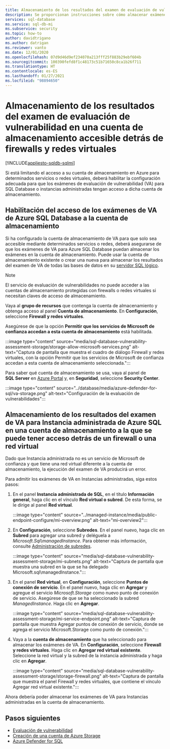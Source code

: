 ```yaml
---
title: Almacenamiento de los resultados del examen de evaluación de vulnerabilidad en una cuenta de almacenamiento accesible detrás de firewalls y redes virtuales
description: Se proporcionan instrucciones sobre cómo almacenar exámenes de evaluación de vulnerabilidad (VA) en una cuenta de almacenamiento a la que se puede tener acceso a través de un firewall o una red virtual.
services: sql-database
ms.service: sql-db-mi
ms.subservice: security
ms.topic: how-to
author: davidtrigano
ms.author: datrigan
ms.reviewer: vanto
ms.date: 12/01/2020
ms.openlocfilehash: 07d9d46d9ef234070a213fff25f883b29ebf604b
ms.sourcegitcommit: 100390fefd8f1c48173c51b71650c8ca1b26f711
ms.translationtype: HT
ms.contentlocale: es-ES
ms.lasthandoff: 01/27/2021
ms.locfileid: "98894650"
---
```

# <a name="store-vulnerability-assessment-scan-results-in-a-storage-account-accessible-behind-firewalls-and-vnets"></a>Almacenamiento de los resultados del examen de evaluación de vulnerabilidad en una cuenta de almacenamiento accesible detrás de firewalls y redes virtuales
[!INCLUDE[appliesto-sqldb-sqlmi](../includes/appliesto-sqldb-sqlmi.md)]

Si está limitando el acceso a su cuenta de almacenamiento en Azure para determinados servicios o redes virtuales, deberá habilitar la configuración adecuada para que los exámenes de evaluación de vulnerabilidad (VA) para SQL Database o instancias administradas tengan acceso a dicha cuenta de almacenamiento.

## <a name="enable-azure-sql-database-va-scanning-access-to-the-storage-account"></a>Habilitación del acceso de los exámenes de VA de Azure SQL Database a la cuenta de almacenamiento

Si ha configurado la cuenta de almacenamiento de VA para que solo sea accesible mediante determinados servicios o redes, deberá asegurarse de que los exámenes de VA para Azure SQL Database puedan almacenar los exámenes en la cuenta de almacenamiento. Puede usar la cuenta de almacenamiento existente o crear una nueva para almacenar los resultados del examen de VA de todas las bases de datos en su [servidor SQL lógico](logical-servers.md).

> [!NOTE]
> El servicio de evaluación de vulnerabilidades no puede acceder a las cuentas de almacenamiento protegidas con firewalls o redes virtuales si necesitan claves de acceso de almacenamiento.

Vaya al **grupo de recursos** que contenga la cuenta de almacenamiento y obtenga acceso al panel **Cuenta de almacenamiento**. En **Configuración**, seleccione **Firewall y redes virtuales**.

Asegúrese de que la opción **Permitir que los servicios de Microsoft de confianza accedan a esta cuenta de almacenamiento** está habilitada.

:::image type="content" source="media/sql-database-vulnerability-assessment-storage/storage-allow-microsoft-services.png" alt-text="Captura de pantalla que muestra el cuadro de diálogo Firewall y redes virtuales, con la opción Permitir que los servicios de Microsoft de confianza accedan a esta cuenta de almacenamiento seleccionada.":::

Para saber qué cuenta de almacenamiento se usa, vaya al panel de **SQL Server** en [Azure Portal](https://portal.azure.com) y, en **Seguridad**, seleccione **Security Center**.

:::image type="content" source="../database/media/azure-defender-for-sql/va-storage.png" alt-text="Configuración de la evaluación de vulnerabilidades":::

## <a name="store-va-scan-results-for-azure-sql-managed-instance-in-a-storage-account-that-can-be-accessed-behind-a-firewall-or-vnet"></a>Almacenamiento de los resultados del examen de VA para Instancia administrada de Azure SQL en una cuenta de almacenamiento a la que se puede tener acceso detrás de un firewall o una red virtual

Dado que Instancia administrada no es un servicio de Microsoft de confianza y que tiene una red virtual diferente a la cuenta de almacenamiento, la ejecución del examen de VA producirá un error.

Para admitir los exámenes de VA en Instancias administradas, siga estos pasos:

1. En el panel **Instancia administrada de SQL**, en el título **Información general**, haga clic en el vínculo **Red virtual o subred**. De esta forma, se le dirige al panel **Red virtual**.

   :::image type="content" source="../managed-instance/media/public-endpoint-configure/mi-overview.png" alt-text="mi-overview2":::

1. En **Configuración**, seleccione **Subredes**. En el panel nuevo, haga clic en **Subred** para agregar una subred y deléguela a *Microsoft.Sql\managedInstance*. Para obtener más información, consulte [Administración de subredes](../../virtual-network/virtual-network-manage-subnet.md).

   :::image type="content" source="media/sql-database-vulnerability-assessment-storage/mi-subnets.png" alt-text="Captura de pantalla que muestra una subred en la que se ha delegado Microsoft.sql\managedInstance.":::

1. En el panel **Red virtual**, en **Configuración**, seleccione **Puntos de conexión de servicio**. En el panel nuevo, haga clic en **Agregar** y agregue el servicio *Microsoft.Storage* como nuevo punto de conexión de servicio. Asegúrese de que se ha seleccionado la subred *ManagedInstance*. Haga clic en **Agregar**.

   :::image type="content" source="media/sql-database-vulnerability-assessment-storage/mi-service-endpoint.png" alt-text="Captura de pantalla que muestra Agregar puntos de conexión de servicio, donde se agrega el servicio Microsoft.Storage como punto de conexión.":::

1. Vaya a la **cuenta de almacenamiento** que ha seleccionado para almacenar los exámenes de VA. En **Configuración**, seleccione **Firewall y redes virtuales**. Haga clic en **Agregar red virtual existente**. Seleccione la red virtual y la subred de la instancia administrada y haga clic en **Agregar**.

   :::image type="content" source="media/sql-database-vulnerability-assessment-storage/storage-firewall.png" alt-text="Captura de pantalla que muestra el panel Firewall y redes virtuales, que contiene el vínculo Agregar red virtual existente.":::

Ahora debería poder almacenar los exámenes de VA para Instancias administradas en la cuenta de almacenamiento.

## <a name="next-steps"></a>Pasos siguientes

- [Evaluación de vulnerabilidad](sql-vulnerability-assessment.md)
- [Creación de una cuenta de Azure Storage](../../storage/common/storage-account-create.md)
- [Azure Defender for SQL](azure-defender-for-sql.md)
